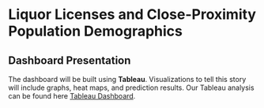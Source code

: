 

# Liquor Licenses and Close-Proximity Population Demographics

## Dashboard Presentation

The dashboard will be built using **Tableau**. Visualizations to tell this story will include graphs, heat maps, and prediction results.
Our Tableau analysis can be found here
[Tableau Dashboard](https://public.tableau.com/profile/nazanin6981#!/vizhome/Liqureoutlets_California/Dashboard14?publish=yes).
